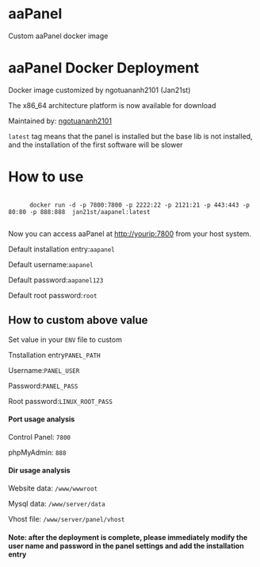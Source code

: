 # aaPanel
Custom aaPanel docker image
<h1>aaPanel Docker Deployment</h1>
<p>Docker image customized by ngotuananh2101 (Jan21st)</p>
<p>The x86_64 architecture platform is now available for download</p>
<p>Maintained by: <a href="https://github.com/ngotuananh101">ngotuananh2101</a></p>
<p><code>latest</code> tag means that the panel is installed but the base lib is not installed, and the installation of the first software will be slower</p>

<h1>How to use</h1>
<p>
   <code>
      docker run -d -p 7800:7800 -p 2222:22 -p 2121:21 -p 443:443 -p 80:80 -p 888:888  jan21st/aapanel:latest
   </code>
</p>
<p>Now you can access aaPanel at <a href="http://yourip:7800">http://yourip:7800</a> from your host system.</p>
<p>Default installation entry:<code>aapanel</code></p>
<p>Default username:<code>aapanel</code></p>
<p>Default password:<code>aapanel123</code></p>
<p>Default root password:<code>root</code></p>

<h2>How to custom above value</h2>
<p>Set value in your <code>ENV</code> file to custom</p>
<p>Tnstallation entry<code>PANEL_PATH</code></p>
<p>Username:<code>PANEL_USER</code></p>
<p>Password:<code>PANEL_PASS</code></p>
<p>Root password:<code>LINUX_ROOT_PASS</code></p>

<h4>Port usage analysis</h4>
<p>Control Panel: <code>7800</code></p>
<p>phpMyAdmin: <code>888</code></p>

<h4>Dir usage analysis</h4>
<p>Website data: <code>/www/wwwroot</code></p>
<p>Mysql data: <code>/www/server/data</code></p>
<p>Vhost file: <code>/www/server/panel/vhost</code></p>

<h4>Note: after the deployment is complete, please immediately modify the user name and password in the panel settings and add the installation entry</h4>